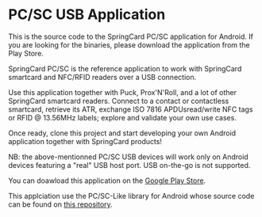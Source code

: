 
# PC/SC USB Application

This is the source code to the SpringCard PC/SC application for Android. If you are looking for the binaries, please download the application from the Play Store.

SpringCard PC/SC is the reference application to work with SpringCard smartcard and NFC/RFID readers over a USB connection.

Use this application together with Puck, Prox'N'Roll, and a lot of other SpringCard smartcard readers. Connect to a contact or contactless smartcard, retrieve its ATR, exchange ISO 7816 APDUsread/write NFC tags or RFID @ 13.56MHz labels; explore and validate your own use cases.

Once ready, clone this project and start developing your own Android application together with SpringCard products!

NB: the above-mentionned PC/SC USB devices will work only on Android devices featuring a "real" USB host port. USB on-the-go is not supported.

You can doawload this application on the [Google Play Store](https://play.google.com/store/apps/details?id=com.springcard.pcsclike_sample_usb).

This applciation use the  PC/SC-Like library for Android whose source code can be found on [this repository](https://github.com/springcard/android-pcsclike/).

